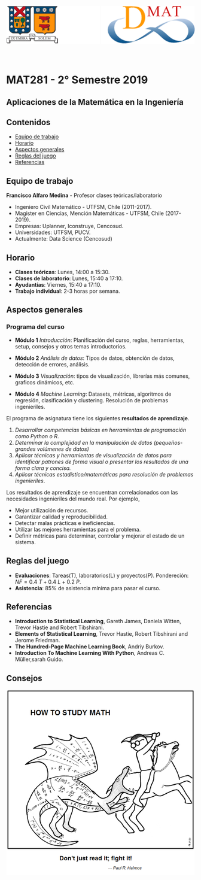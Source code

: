 <header>
<img src="./images/utfsm.png" alt="UTFSM" align="left"/>
<img src="./images/dmat.png" alt="DMAT" align="right"/>
</header>
</br></br></br></br></br>


# MAT281 - 2° Semestre 2019
## Aplicaciones de la Matemática en la Ingeniería
## Contenidos

* [Equipo de trabajo](#et)
* [Horario](#ho)
* [Aspectos generales](#ag)
* [Reglas del juego](#rg)
* [Referencias](#Referencias)

<a id='et'></a>
## Equipo de trabajo

**Francisco Alfaro Medina** - Profesor clases teóricas/laboratorio
* Ingeniero Civil Matemático - UTFSM, Chile (2011-2017).
* Magister en Ciencias, Mención Matemáticas - UTFSM, Chile (2017-2019).
* Empresas: Uplanner, Iconstruye, Cencosud.
* Universidades: UTFSM, PUCV.
* Actualmente: Data Science (Cencosud)
<a id='ho'></a>
## Horario

* **Clases teóricas**: Lunes, 14:00 a 15:30.
* **Clases de laboratorio**: Lunes, 15:40 a 17:10. 
* **Ayudantías**: Viernes, 15:40 a 17:10. 
* **Trabajo individual**: 2-3 horas por semana.

<a id='ag'></a>
##  Aspectos generales
### Programa del curso

* **Módulo 1** *Introducción*: Planificación del curso, reglas, herramientas, setup, consejos y otros temas introductorios.

* **Módulo 2** *Análisis de datos*: Tipos de datos, obtención de datos, detección de errores, análisis.

* **Módulo 3** *Visualización*: tipos de visualización, librerías más comunes, graficos dinámicos, etc.

* **Módulo 4** *Machine Learning*: Datasets, métricas, algoritmos de  regresión, clasificación y clustering. Resolución de problemas ingenieriles.

El programa de asignatura tiene los siguientes **resultados de aprendizaje**.

1. *Desarrollar competencias básicas en herramientas de programación como Python o R*.
2. *Determinar la complejidad en la manipulación de datos (pequeños-grandes volúmenes de datos)*
3. *Aplicar técnicas y herramientas de visualización de datos para identificar patrones de forma visual o presentar los resultados de una forma clara y concisa.*
4. *Aplicar técnicas estadístico/matemáticas para resolución de problemas ingenieriles*.


Los resultados de aprendizaje se encuentran correlacionados con las necesidades ingenieriles del mundo real. Por ejemplo,
* Mejor utilización de recursos.
* Garantizar calidad y reproducibilidad.
* Detectar malas prácticas e ineficiencias.
* Utilizar las mejores herramientas para el problema.
* Definir métricas para determinar, controlar y mejorar el estado de un sistema.


<a id='rg'></a>
## Reglas del juego

* **Evaluaciones**: Tareas(T), laboratorios(L) y proyectos(P). Pondereción: $NF = 0.4\ T + 0.4 \ L + 0.2 \ P$.
* **Asistencia**: 85% de asistencia mínima para pasar el curso.


<a id='Referencias'></a>
## Referencias

* **Introduction to Statistical Learning**, Gareth James, Daniela Witten, Trevor Hastie and Robert Tibshirani.
* **Elements of Statistical Learning**, Trevor Hastie, Robert Tibshirani and Jerome Friedman.
* **The Hundred-Page Machine Learning Book**, Andriy Burkov.
* **Introduction To Machine Learning With Python**, Andreas C. Müller,sarah Guido.


## Consejos
[![HowToCode](./images/saint_curious_george.png)](https://abstrusegoose.com/353)
